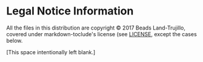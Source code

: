 Legal Notice Information
========================

All the files in this distribution are copyright © 2017 Beads Land-Trujillo, covered under markdown-toclude's license (see [LICENSE](LICENSE.md), except the cases below.


[This space intentionally left blank.]
